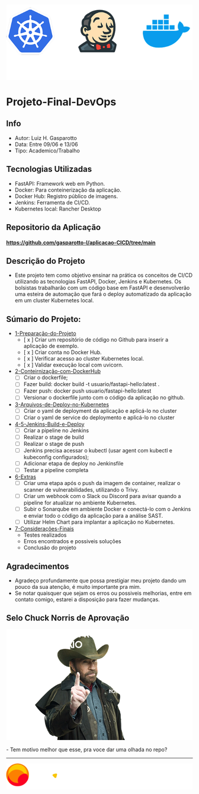 
<p align="center">
  <img src="assets/et1/logos/logo-DKJ.png" alt="image">
</p>

# Projeto-Final-DevOps

## Info
- Autor: Luiz H. Gasparotto
- Data: Entre 09/06 e 13/06
- Tipo: Academico/Trabalho

## Tecnologias Utilizadas
- FastAPI: Framework web em Python.
- Docker: Para conteinerização da aplicação.
- Docker Hub: Registro público de imagens.
- Jenkins: Ferramenta de CI/CD.
- Kubernetes local: Rancher Desktop

## Repositorio da Aplicação
#### https://github.com/gasparotto-l/aplicacao-CICD/tree/main

## Descrição do Projeto

- Este projeto tem como objetivo ensinar na prática os conceitos de CI/CD
utilizando as tecnologias FastAPI, Docker, Jenkins e Kubernetes. Os bolsistas
trabalharão com um código base em FastAPI e desenvolverão uma esteira de
automação que fará o deploy automatizado da aplicação em um cluster
Kubernetes local.

## Súmario do Projeto:

- [1-Preparação-do-Projeto](./Etapas/1-Preparação-do-Projeto/README.md)
  - [ x ] Criar um repositório de código no Github para inserir a aplicação de exemplo.
  - [ x ] Criar conta no Docker Hub.
  - [ x ] Verificar acesso ao cluster Kubernetes local.
  - [ x ] Validar execução local com uvicorn.    
- [2-Conteirnização-com-DockerHub](./Etapas/2-Conteirnização-com-DockerHub/README.md)
  - [ ] Criar o dockerfile;
  - [ ] Fazer build: docker build -t usuario/fastapi-hello:latest .
  - [ ] Fazer push: docker push usuario/fastapi-hello:latest
  - [ ] Versionar o dockerfile junto com o código da aplicação no github.

- [3-Arquivos-de-Deploy-no-Kubernetes](./Etapas/3-Arquivos-de-Deploy-no-Kubernetes/README.md)
  - [ ] Criar o yaml de deployment da aplicação e aplicá-lo no cluster
  - [ ] Criar o yaml de service do deploymento e aplicá-lo no cluster
- [4-5-Jenkins-Build-e-Deploy](./Etapas/4-5-Jenkins-Build-e-Deploy/README.md)
  - [ ] Criar a pipeline no Jenkins
  - [ ] Realizar o stage de build
  - [ ] Realizar o stage de push
  - [ ] Jenkins precisa acessar o kubectl (usar agent com kubectl e kubeconfig
configurados);
  - [ ] Adicionar etapa de deploy no Jenkinsfile
  - [ ] Testar a pipeline completa

- [6-Extras](./Etapas/6-Extras/README.md)
  - [ ] Criar uma etapa após o push da imagem de container, realizar o scanner
de vulnerabilidades, utilizando o Trivy.
  - [ ] Criar um webhook com o Slack ou Discord para avisar quando a pipeline
for atualizar no ambiente Kubernetes.
  - [ ] Subir o Sonarqube em ambiente Docker e conectá-lo com o Jenkins e
enviar todo o código da aplicação para a análise SAST.
  - [ ] Utilizar Helm Chart para implantar a aplicação no Kubernetes.
     
- [7-Considerações-Finais](./Etapas/7-Considerações-Finais/README.md)
  - Testes realizados
  - Erros encontrados e possiveis soluções
  - Conclusão do projeto
## Agradecimentos
- Agradeço profundamente que possa prestigiar meu projeto dando um pouco da sua atenção, é muito importante pra mim.
- Se notar quaisquer que sejam os erros ou possiveis melhorias, entre em contato comigo, estarei a disposição para fazer mudanças.

## Selo Chuck Norris de Aprovação

<p align="center">
  <img src="assets/imgextras/chucknorris (1).png" alt="image">
</p>
- Tem motivo melhor que esse, pra voce dar uma olhada no repo? 

---
<p align="center">
  <img src="assets/et1/logos/compassUol-logo_1.png" alt="image">
</p>
